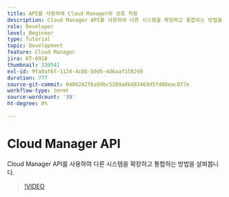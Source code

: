 ```yaml
---
title: API를 사용하여 Cloud Manager와 상호 작용
description: Cloud Manager API를 사용하여 다른 시스템을 확장하고 통합하는 방법을 살펴봅니다.
role: Developer
level: Beginner
type: Tutorial
topic: Development
feature: Cloud Manager
jira: KT-6918
thumbnail: 330541
exl-id: 9fa0af6f-1124-4c8b-b0d6-4d6aaf158249
duration: 777
source-git-commit: 0400242f6a99bc5209a8b483469d5fd88eac077e
workflow-type: tm+mt
source-wordcount: '39'
ht-degree: 0%

---
```


# Cloud Manager API

Cloud Manager API를 사용하여 다른 시스템을 확장하고 통합하는 방법을 살펴봅니다.

>[!VIDEO](https://video.tv.adobe.com/v/330541?quality=12&learn=on)
